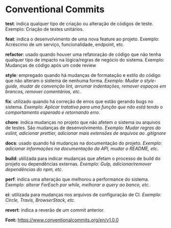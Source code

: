 # Conventional Commits

**test**: indica qualquer tipo de criação ou alteração de códigos de teste. Exemplo: Criação de testes unitários.

**feat**: indica o desenvolvimento de uma nova feature ao projeto. Exemplo: Acréscimo de um serviço, funcionalidade, endpoint, etc.

**refactor**: usado quando houver uma refatoração de código que não tenha qualquer tipo de impacto na lógica/regras de negócio do sistema. Exemplo: Mudanças de código após um code review

**style**: empregado quando há mudanças de formatação e estilo do código que não alteram o sistema de nenhuma forma.
*Exemplo: Mudar o style-guide, mudar de convenção lint, arrumar indentações, remover espaços em brancos, remover comentários, etc..*

**fix**: utilizado quando há correção de erros que estão gerando bugs no sistema.
*Exemplo: Aplicar tratativa para uma função que não está tendo o comportamento esperado e retornando erro.*

**chore**: indica mudanças no projeto que não afetem o sistema ou arquivos de testes. São mudanças de desenvolvimento.
*Exemplo: Mudar regras do eslint, adicionar prettier, adicionar mais extensões de arquivos ao .gitignore*

**docs**: usado quando há mudanças na documentação do projeto.
*Exemplo: adicionar informações na documentação da API, mudar o README, etc.*

**build**: utilizada para indicar mudanças que afetam o processo de build do projeto ou dependências externas.
*Exemplo: Gulp, adicionar/remover dependências do npm, etc.*

**perf**: indica uma alteração que melhorou a performance do sistema.
*Exemplo: alterar ForEach por while, melhorar a query ao banco, etc.*

**ci**: utilizada para mudanças nos arquivos de configuração de CI.
*Exemplo: Circle, Travis, BrowserStack, etc.*

**revert**: indica a reverão de um commit anterior.

**Font:** https://www.conventionalcommits.org/en/v1.0.0
